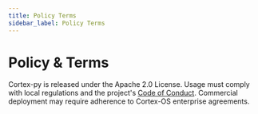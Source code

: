 ```yaml
---
title: Policy Terms
sidebar_label: Policy Terms
---
```


# Policy & Terms

Cortex-py is released under the Apache 2.0 License. Usage must comply with local regulations and the project's [Code of Conduct](../../CODE_OF_CONDUCT.md). Commercial deployment may require adherence to Cortex-OS enterprise agreements.
